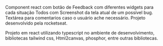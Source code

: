 Component react com botão de Feedback com diferentes widgets para cada situação
Todos com Screenshot da tela atual de um possível bug.
Textárea para comentarios caso o usuário ache necessário. 
Projeto desenvolvido pela rocketseat.

Projeto em react utilizando typescript no ambiente de desenvolvimento, 
bibliotecas tailwind css, Html2canvas, phosphor, entre outras 
bibliotecas. 
